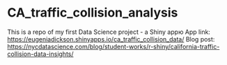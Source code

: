 # CA_traffic_collision_analysis
This is a repo of my first Data Science project - a Shiny appю
App link:
https://eugeniadickson.shinyapps.io/ca_traffic_collision_data/
Blog post:
https://nycdatascience.com/blog/student-works/r-shiny/california-traffic-collision-data-insights/
